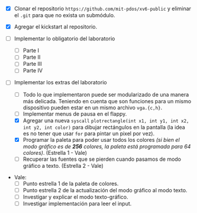 - [x] Clonar el repositorio `https://github.com/mit-pdos/xv6-public` y eliminar el `.git` para que no exista un submódulo.

- [x] Agregar el kickstart al repositorio.

- [ ] Implementar lo obligatorio del laboratorio
  
  - [ ] Parte I
  - [ ] Parte II
  - [ ] Parte III
  - [ ] Parte IV

- [ ] Implementar los extras del laboratorio
  
  - [ ] Todo lo que implementaron puede ser modularizado de una manera más delicada. Teniendo en cuenta que son funciones para un mismo dispositivo pueden estar en un mismo archivo `vga.{c,h}`.
  - [ ] Implementar menus de pausa en el flappy.
  - [x] Agregar una nueva `syscall` `plotrectangle(int x1, int y1, int x2, int y2, int color)` para dibujar rectángulos en la pantalla (la idea es no tener que usar `for` para pintar un pixel por vez).
  - [x] Programar la paleta para poder usar todos los colores *(si bien el modo gráfico es de **256** colores, la paleta está programada para 64 colores)*. (Estrella 1 - Vale)
  - [ ] Recuperar las fuentes que se pierden cuando pasamos de modo gráfico a texto. (Estrella 2 - Vale)

- Vale:
  - [ ] Punto estrella 1 de la paleta de colores.
  - [ ] Punto estrella 2 de la actualización del modo gráfico al modo texto.
  - [ ] Investigar y explicar el modo texto-gráfico.
  - [ ] Investigar implementación para leer el input.